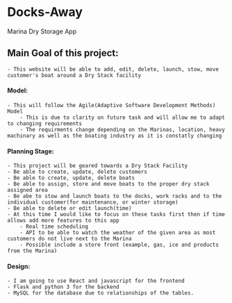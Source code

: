 # Docks-Away
Marina Dry Storage App


## Main Goal of this project:
    - This website will be able to add, edit, delete, launch, stow, move customer's boat around a Dry Stack facility


#### Model:
    - This will follow the Agile(Adaptive Software Development Methods) Model
        - This is due to clarity on future task and will allow me to adapt to changing requirements
        - The requirments change depending on the Marinas, location, heavy machinary as well as the boating industry as it is constatly changing

#### Planning Stage:
    - This project will be geared towards a Dry Stack Facility
    - Be able to create, update, delete customers
    - Be able to create, update, delete boats
    - Be able to assign, store and move boats to the proper dry stack assigned area
    - Be abe to stow and launch boats to the docks, work racks and to the individual customer(for maintenance, or winter storage)
    - Be able to delete or edit launch(time)
    - At this time I would like to focus on these tasks first then if time allows add more features to this app
        - Real time scheduling
        - API to be able to watch the weather of the given area as most customers do not live next to the Marina
        - Possible include a store front (example, gas, ice and products from the Marina)

#### Design:
    - I am going to use React and javascript for the frontend
    - Flask and python 3 for the backend
    - MySQL for the database due to relationships of the tables. 
        
